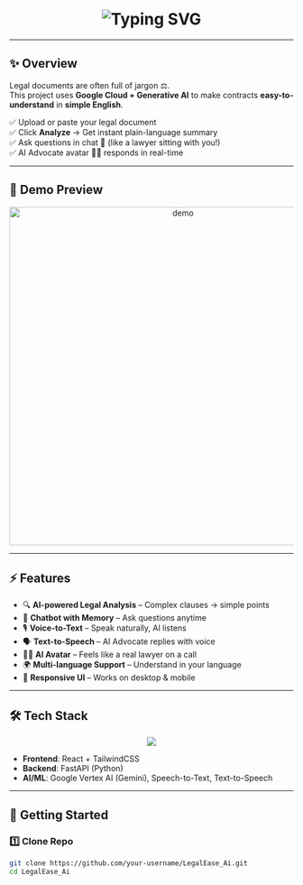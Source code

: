 <!-- Title with Animated Typing -->
<h1 align="center">
  <img src="https://readme-typing-svg.demolab.com?font=Fira+Code&size=28&duration=3000&pause=1000&color=00F7FF&center=true&vCenter=true&width=600&lines=📜+AI+Legal+Document+Demystifier;🚀+Simplify+Complex+Contracts;⚡+Chat+with+Your+Documents" alt="Typing SVG" />
</h1>

---

## ✨ Overview  
Legal documents are often full of jargon ⚖️.  
This project uses **Google Cloud + Generative AI** to make contracts **easy-to-understand** in **simple English**.  

✅ Upload or paste your legal document  
✅ Click **Analyze** → Get instant plain-language summary  
✅ Ask questions in chat 💬 (like a lawyer sitting with you!)  
✅ AI Advocate avatar 👨‍⚖️ responds in real-time  

---

## 🎥 Demo Preview  
<p align="center">
  <img src="https://media.giphy.com/media/v1.Y2lkPTc5MGI3NjExa2FjdTNkdGdzOGs1M2J0cWV1Z2htcXptbWNpMmp2dnRxZHQ3aXZ6bSZlcD12MV9pbnRlcm5hbF9naWZfYnlfaWQmY3Q9cw/1oF1KAEYvmXBMo6uTS/giphy.gif" width="600" alt="demo"/>
</p>

---

## ⚡ Features  

- 🔍 **AI-powered Legal Analysis** – Complex clauses → simple points  
- 💬 **Chatbot with Memory** – Ask questions anytime  
- 🎙️ **Voice-to-Text** – Speak naturally, AI listens  
- 🗣️ **Text-to-Speech** – AI Advocate replies with voice  
- 🧑‍⚖️ **AI Avatar** – Feels like a real lawyer on a call  
- 🌍 **Multi-language Support** – Understand in your language  
- 📱 **Responsive UI** – Works on desktop & mobile  

---

## 🛠️ Tech Stack  

<p align="center">
  <img src="https://skillicons.dev/icons?i=react,tailwind,python,fastapi,googlecloud,firebase" />
</p>

- **Frontend**: React + TailwindCSS  
- **Backend**: FastAPI (Python)  
- **AI/ML**: Google Vertex AI (Gemini), Speech-to-Text, Text-to-Speech 

---

## 🚀 Getting Started  

### 1️⃣ Clone Repo
```bash
git clone https://github.com/your-username/LegalEase_Ai.git
cd LegalEase_Ai